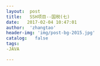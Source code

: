 ```yaml
---
layout:  post
title:   SSH项目--国税(七)
date:   2017-02-04 10:47:01
author:  'zhangtao'
header-img: 'img/post-bg-2015.jpg'
catalog:   false
tags:
-JAVA

---
```



